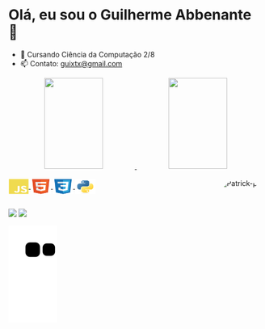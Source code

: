# Olá, eu sou o Guilherme Abbenante 👋

- 🌱 Cursando Ciência da Computação 2/8
- 📫 Contato: guixtx@gmail.com

<div align="center">
  <a href="https://github.com/guilhermeAbbenante">
  <img height="180em" width="48%" src="https://github-readme-stats.vercel.app/api?username=guilhermeAbbenante&show_icons=true&theme=tokyonight&include_all_commits=true&count_private=true"/>
  <img height="180em" width="48%" src="https://github-readme-stats.vercel.app/api/top-langs/?username=guilhermeAbbenante&layout=compact&langs_count=7&theme=tokyonight"/>
</div>

<div style="display: inline_block"><br>
  <img align="center" alt="Gui-Js" height="30" width="40" src="https://raw.githubusercontent.com/devicons/devicon/master/icons/javascript/javascript-plain.svg">
  <img align="center" alt="Gui-HTML" height="30" width="40" src="https://raw.githubusercontent.com/devicons/devicon/master/icons/html5/html5-original.svg">
  <img align="center" alt="Gui-CSS" height="30" width="40" src="https://raw.githubusercontent.com/devicons/devicon/master/icons/css3/css3-original.svg">
  <img align="center" alt="Gui-Python" height="30" width="40" src="https://raw.githubusercontent.com/devicons/devicon/master/icons/python/python-original.svg">
  <img align="right" alt="Patrick-pic" height="150" style="border-radius:50px;" src="https://user-images.githubusercontent.com/115274662/195368491-02672ecb-38ab-40bb-9f7b-3b3e22efb640.gif">
</div>

##

<div>
 	<a href="https://www.twitch.tv/abbenante7" target="_blank"><img src="https://img.shields.io/badge/Twitch-9146FF?style=for-the-badge&logo=twitch&logoColor=white" target="_blank"></a>
  <a href = "mailto:guixtx@gmail.com"><img src="https://img.shields.io/badge/-Gmail-%23333?style=for-the-badge&logo=gmail&logoColor=white" target="_blank"></a>
  
  ![snake gif](https://github.com/guilhermeAbbenante/guilhermeAbbenante/blob/output/github-contribution-grid-snake.svg)
</div>

